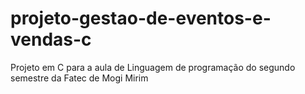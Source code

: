 # projeto-gestao-de-eventos-e-vendas-c
Projeto em C para a aula de Linguagem de programação do segundo semestre da Fatec de Mogi Mirim
